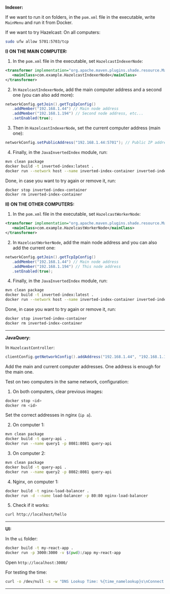 **Indexer:**

If we want to run it on folders, in the `pom.xml` file in the executable, write `MainMenu` and run it from Docker.

If we want to try Hazelcast:
On all computers:
```bash
sudo ufw allow 5701:5703/tcp
```

**I) ON THE MAIN COMPUTER:**

1) In the `pom.xml` file in the executable, set `HazelcastIndexerNode`:

```xml
<transformer implementation="org.apache.maven.plugins.shade.resource.ManifestResourceTransformer">
   <mainClass>com.example.HazelcastIndexerNode</mainClass>
</transformer>
```

2) In `HazelcastIndexerNode`, add the main computer address and a second one (you can also add more):

```java
networkConfig.getJoin().getTcpIpConfig()
   .addMember("192.168.1.44") // Main node address
   .addMember("192.168.1.194") // Second node address, etc...
   .setEnabled(true);
```

3) Then in `HazelcastIndexerNode`, set the current computer address (main one):

```java
networkConfig.setPublicAddress("192.168.1.44:5701"); // Public IP address of the node
```

4) Finally, in the `JavaInvertedIndex` module, run:

```bash
mvn clean package
docker build -t inverted-index:latest .
docker run --network host --name inverted-index-container inverted-index:latest
```

Done, in case you want to try again or remove it, run:

```bash
docker stop inverted-index-container
docker rm inverted-index-container
```

**II) ON THE OTHER COMPUTERS:**

1) In the `pom.xml` file in the executable, set `HazelcastWorkerNode`:

```xml
<transformer implementation="org.apache.maven.plugins.shade.resource.ManifestResourceTransformer">
   <mainClass>com.example.HazelcastWorkerNode</mainClass>
</transformer>
```

2) In `HazelcastWorkerNode`, add the main node address and you can also add the current one:

```java
networkConfig.getJoin().getTcpIpConfig()
   .addMember("192.168.1.44") // Main node address
   .addMember("192.168.1.194") // This node address
   .setEnabled(true);
```

4) Finally, in the `JavaInvertedIndex` module, run:

```bash
mvn clean package
docker build -t inverted-index:latest .
docker run --network host --name inverted-index-container inverted-index:latest
```

Done, in case you want to try again or remove it, run:

```bash
docker stop inverted-index-container
docker rm inverted-index-container
```

-------------------------------------------------------------------------

**JavaQuery:**

In `HazelcastController`:

```java
clientConfig.getNetworkConfig().addAddress("192.168.1.44", "192.168.1.194");
```

Add the main and current computer addresses. One address is enough for the main one.

Test on two computers in the same network, configuration:
1) On both computers, clear previous images:
```bash
docker stop <id>
docker rm <id>
```
Set the correct addresses in nginx (`ip a`).

2) On computer 1:
```bash
mvn clean package
docker build -t query-api .
docker run --name query1 -p 8081:8081 query-api
```

3) On computer 2:
```bash
mvn clean package
docker build -t query-api .
docker run --name query2 -p 8082:8081 query-api
```

4) Nginx, on computer 1:
```bash
docker build -t nginx-load-balancer .
docker run -d --name load-balancer -p 80:80 nginx-load-balancer
```

5) Check if it works:
```bash
curl http://localhost/hello
```

----------------------------------------------------------------

**UI:**

In the `ui` folder:

```bash
docker build -t my-react-app .
docker run -p 3000:3000 -v $(pwd):/app my-react-app
```

Open `http://localhost:3000/`

For testing the time:
```bash
curl -o /dev/null -s -w "DNS Lookup Time: %{time_namelookup}s\nConnect Time: %{time_connect}s\nStart Transfer Time: %{time_starttransfer}s\nTotal Time: %{time_total}s\n" localhost:8081/<endpoint>
```

-----------------------------------------------------------------------